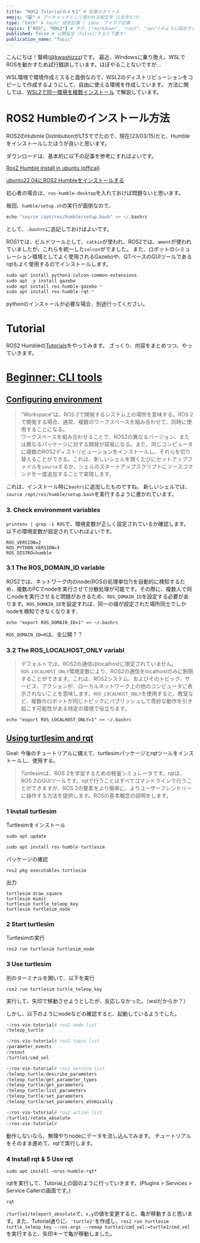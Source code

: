 ```yaml
---
title: "ROS2 Tutorialのメモ1" # 記事のタイトル
emoji: "😸" # アイキャッチとして使われる絵文字（1文字だけ）
type: "tech" # tech: 技術記事 / idea: アイデア記事
topics: ["ROS", "ROS2"] # タグ。["markdown", "rust", "aws"]のように指定する
published: false # 公開設定（falseにすると下書き）
publication_name: "fusic"
---
```


こんにちは！鷲崎([@kwashizzz](https://twitter.com/kwashizzz))です。
最近、Windowsに乗り換え、WSLでROSを動かすため試行錯誤しています。ほぼやることないですが...

WSL環境で環境作成ミスると面倒なので、WSL2のディストリビューションをコピーして作成するようにして、自由に使える環境を作成しています。
方法に関しては、[WSL2で同一環境を複数インストール](https://zenn.dev/fusic/articles/wsl-multi-dist) で解説しています。

# ROS2 Humbleのインストール方法

ROS2のHubmle DistributionがLTSででたので、現在(23/03/15)だと、Humbleをインストールしたほうが良いと思います。

ダウンロードは、基本的に以下の記事を参考にすればよいです。

[Ros2 Humble install in ubuntu (offical)](https://docs.ros.org/en/humble/Installation/Ubuntu-Install-Debians.html)

[ubuntu22.04にROS2 Humbleをインストールする](https://qiita.com/porizou1/items/5dd915402e2990e4d95f)

初心者の場合は、`ros-humble-desktop`を入れておけば問題ないと思います。

毎回、`humble/setup.sh`の実行が面倒なので、

```s
echo "source /opt/ros/humble/setup.bash" >> ~/.bashrc
```

として、`.bashrc`に追記しておけばよいです。

ROS1では、ビルドツールとして、`catkin`が使われ、ROS2では、`ament`が使われていましたが、これらを統一した`colcon`がでました。
また、ロボットのシミュレーション環境としてよく使用されるGazeboや、QTベースのGUIツールであるrqtもよく使用するのでインストールします。

```s
sudo apt install python3-colcon-common-extensions
sudo apt -y install gazebo
sudo apt install ros-humble-gazebo-*
sudo apt install ros-humble-rqt-*
```

pythonのインストールが必要な場合、別途行ってください。

# Tutorial

ROS2 Humbleの[Tutorials](https://docs.ros.org/en/humble/Tutorials.html)をやってみます。
ざっくり、内容をまとめつつ、やっていきます。

# [Beginner: CLI tools](https://docs.ros.org/en/humble/Tutorials/Beginner-CLI-Tools.html)

## [Configuring environment](https://docs.ros.org/en/humble/Tutorials/Beginner-CLI-Tools/Configuring-ROS2-Environment.html)

>“Workspace”は、ROS 2で開発するシステム上の場所を意味する。ROS 2で開発する場合、通常、複数のワークスペースを組み合わせて、同時に使用することになる。  
ワークスペースを組み合わせることで、ROS2の異なるバージョン、または異なるパッケージに対する開発が容易になる。また、同じコンピュータに複数のROS2ディストリビューションをインストールし、それらを切り替えることができる。これは、新しいシェルを開くたびにセットアップファイルを`source`するか、シェルのスタートアップスクリプトにソースコマンドを一度追加することで実現します。

これは、インストール時に`bashrc`に追加したものですね。
新しいシェルでは、`source /opt/ros/humble/setup.bash`を実行するように書かれています。

### **3. Check environment variables**

`printenv | grep -i ROS`で、環境変数が正しく設定されているか確認します。
以下の環境変数が設定されていればよいです。

```
ROS_VERSION=2
ROS_PYTHON_VERSION=3
ROS_DISTRO=humble
```

### **3.1 The ROS_DOMAIN_ID variable**

ROS2では、ネットワーク内のnode(ROSの処理単位?)を自動的に検知するため、複数のPCでnodeを実行させて分散処理が可能です。その際に、複数人で同じnodeを実行させると問題がおきるため、`ROS_DOMAIN_ID`を設定する必要があります。`ROS_DOMAIN_ID`を設定すれば、同一の値が設定された場所同士でしかnodeを検知できなくなります．

```
echo "export ROS_DOMAIN_ID=1" >> ~/.bashrc
```

`ROS_DOMAIN_ID=0`は、全公開？？

### **3.2 The ROS_LOCALHOST_ONLY variabl**

> デフォルトでは、ROS2の通信はlocalhostに限定されていません。`ROS_LOCALHOST_ONLY`環境変数により、ROS2の通信をlocalhostのみに制限することができます。これは、ROS2システム、およびそのトピック、サービス、アクションが、ローカルネットワーク上の他のコンピュータに表示されないことを意味します。`ROS_LOCALHOST_ONLY`を使用すると、教室など、複数のロボットが同じトピックにパブリッシュして奇妙な動作を引き起こす可能性がある特定の環境で役立ちます。

```
echo "export ROS_LOCALHOST_ONLY=1" >> ~/.bashrc
```

## [Using turtlesim and rqt](https://docs.ros.org/en/humble/Tutorials/Beginner-CLI-Tools/Introducing-Turtlesim/Introducing-Turtlesim.html)

Goal: 今後のチュートリアルに備えて、turtlesimパッケージとrqtツールをインストールし、使用する。

>Turtlesimは、ROS 2を学習するための軽量シミュレータです。rqtは、ROS 2のGUIツールです。rqtで行うことはすべてコマンドラインで行うことができますが、ROS 2の要素をより簡単に、よりユーザーフレンドリーに操作する方法を提供します。ROSの基本概念の説明をします。

### **1 Install turtlesim**

Turtlesimをインストール

```s
sudo apt update

sudo apt install ros-humble-turtlesim
```

パッケージの確認

```
ros2 pkg executables turtlesim
```

出力

```
turtlesim draw_square
turtlesim mimic
turtlesim turtle_teleop_key
turtlesim turtlesim_node
```


### **2 Start turtlesim**

Turtlesimの実行

```
ros2 run turtlesim turtlesim_node
```

### **3 Use turtlesim**

別のターミナルを開いて、以下を実行

```
ros2 run turtlesim turtle_teleop_key
```

実行して、矢印で移動させようとしたが、反応しなかった。（wslだからか？）

しかし、以下のようにnodeなどの確認すると、起動しているようでした。

```s
~/ros-vio-tutorial# ros2 node list
/teleop_turtle

~/ros-vio-tutorial# ros2 topic list
/parameter_events
/rosout
/turtle1/cmd_vel

~/ros-vio-tutorial# ros2 service list
/teleop_turtle/describe_parameters
/teleop_turtle/get_parameter_types
/teleop_turtle/get_parameters
/teleop_turtle/list_parameters
/teleop_turtle/set_parameters
/teleop_turtle/set_parameters_atomically

~/ros-vio-tutorial# ros2 action list
/turtle1/rotate_absolute
~/ros-vio-tutorial# 
```

動作しないなら、無理やりnodeにデータを流し込んでみます。
チュートリアルをそのまま進めて、rqtで実行します。

### 4 Install rqt & 5 Use rqt

```
sudo apt install ~nros-humble-rqt*
```

rqtを実行して、Tutorial上の図のように行っていきます。(Plugins > Services > Service Callerの画面です。)

```
rqt
```

`/turtle1/teleport_absolute`で、`x,y`の値を変更すると、亀が移動すると思います。また、Tutorial通りに、`'turtle2'`を作成し、`ros2 run turtlesim turtle_teleop_key --ros-args --remap turtle1/cmd_vel:=turtle2/cmd_vel`を実行すると、矢印キーで亀が移動しました。